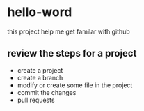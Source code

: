 # hello-word
this project help me get familar with github

## review the steps for a project
* create a project
* create a branch
* modify or create some file in the project
* commit the changes
* pull requests
